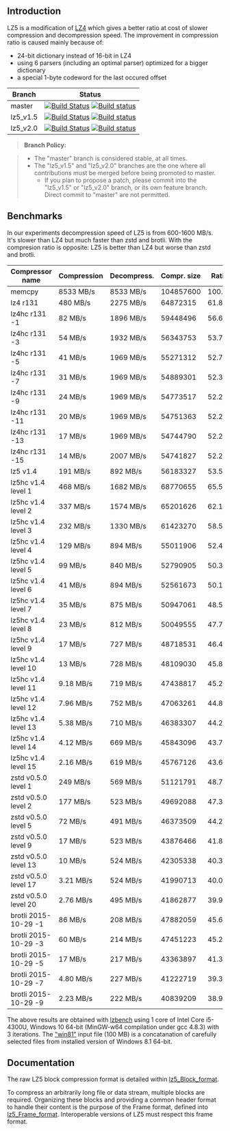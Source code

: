 Introduction
-------------------------

LZ5 is a modification of [LZ4] which gives a better ratio at cost of slower compression and decompression speed. 
The improvement in compression ratio is caused mainly because of:
- 24-bit dictionary instead of 16-bit in LZ4
- using 6 parsers (including an optimal parser) optimized for a bigger dictionary
- a special 1-byte codeword for the last occured offset

|Branch      |Status   |
|------------|---------|
|master      | [![Build Status][travisMasterBadge]][travisLink] [![Build status][AppveyorMasterBadge]][AppveyorLink]  |
|lz5_v1.5    | [![Build Status][travis15Badge]][travisLink]    [![Build status][Appveyor15Badge]][AppveyorLink]     |
|lz5_v2.0    | [![Build Status][travis20Badge]][travisLink]    [![Build status][Appveyor20Badge]][AppveyorLink]     |

[travisMasterBadge]: https://travis-ci.org/inikep/lz5.svg?branch=master "Continuous Integration test suite"
[travis15Badge]: https://travis-ci.org/inikep/lz5.svg?branch=lz5_v1.5 "Continuous Integration test suite"
[travis20Badge]: https://travis-ci.org/inikep/lz5.svg?branch=lz5_v2.0 "Continuous Integration test suite"
[travisLink]: https://travis-ci.org/inikep/lz5
[AppveyorMasterBadge]: https://ci.appveyor.com/api/projects/status/o0ib75nwokjiui36/branch/master?svg=true "Visual test suite"
[Appveyor15Badge]: https://ci.appveyor.com/api/projects/status/o0ib75nwokjiui36/branch/lz5_v1.5?svg=true "Visual test suite"
[Appveyor20Badge]: https://ci.appveyor.com/api/projects/status/o0ib75nwokjiui36/branch/lz5_v2.0?svg=true "Visual test suite"
[AppveyorLink]: https://ci.appveyor.com/project/inikep/lz5
[LZ4]: https://github.com/Cyan4973/lz4

> **Branch Policy:**

> - The "master" branch is considered stable, at all times.
> - The "lz5_v1.5" and "lz5_v2.0" branches are the one where all contributions must be merged
    before being promoted to master.
>   + If you plan to propose a patch, please commit into the "lz5_v1.5" or "lz5_v2.0" branch,
      or its own feature branch.
      Direct commit to "master" are not permitted.


Benchmarks
-------------------------

In our experiments decompression speed of LZ5 is from 600-1600 MB/s. It's slower than LZ4 but much faster than zstd and brotli.
With the compresion ratio is opposite: LZ5 is better than LZ4 but worse than zstd and brotli.

| Compressor name             | Compression| Decompress.| Compr. size | Ratio |
| ---------------             | -----------| -----------| ----------- | ----- |
| memcpy                      |  8533 MB/s |  8533 MB/s |   104857600 |100.00 |
| lz4 r131                    |   480 MB/s |  2275 MB/s |    64872315 | 61.87 |
| lz4hc r131 -1               |    82 MB/s |  1896 MB/s |    59448496 | 56.69 |
| lz4hc r131 -3               |    54 MB/s |  1932 MB/s |    56343753 | 53.73 |
| lz4hc r131 -5               |    41 MB/s |  1969 MB/s |    55271312 | 52.71 |
| lz4hc r131 -7               |    31 MB/s |  1969 MB/s |    54889301 | 52.35 |
| lz4hc r131 -9               |    24 MB/s |  1969 MB/s |    54773517 | 52.24 |
| lz4hc r131 -11              |    20 MB/s |  1969 MB/s |    54751363 | 52.21 |
| lz4hc r131 -13              |    17 MB/s |  1969 MB/s |    54744790 | 52.21 |
| lz4hc r131 -15              |    14 MB/s |  2007 MB/s |    54741827 | 52.21 |
| lz5 v1.4                    |   191 MB/s |   892 MB/s |    56183327 | 53.58 |
| lz5hc v1.4 level 1          |   468 MB/s |  1682 MB/s |    68770655 | 65.58 |
| lz5hc v1.4 level 2          |   337 MB/s |  1574 MB/s |    65201626 | 62.18 |
| lz5hc v1.4 level 3          |   232 MB/s |  1330 MB/s |    61423270 | 58.58 |
| lz5hc v1.4 level 4          |   129 MB/s |   894 MB/s |    55011906 | 52.46 |
| lz5hc v1.4 level 5          |    99 MB/s |   840 MB/s |    52790905 | 50.35 |
| lz5hc v1.4 level 6          |    41 MB/s |   894 MB/s |    52561673 | 50.13 |
| lz5hc v1.4 level 7          |    35 MB/s |   875 MB/s |    50947061 | 48.59 |
| lz5hc v1.4 level 8          |    23 MB/s |   812 MB/s |    50049555 | 47.73 |
| lz5hc v1.4 level 9          |    17 MB/s |   727 MB/s |    48718531 | 46.46 |
| lz5hc v1.4 level 10         |    13 MB/s |   728 MB/s |    48109030 | 45.88 |
| lz5hc v1.4 level 11         |  9.18 MB/s |   719 MB/s |    47438817 | 45.24 |
| lz5hc v1.4 level 12         |  7.96 MB/s |   752 MB/s |    47063261 | 44.88 |
| lz5hc v1.4 level 13         |  5.38 MB/s |   710 MB/s |    46383307 | 44.23 |
| lz5hc v1.4 level 14         |  4.12 MB/s |   669 MB/s |    45843096 | 43.72 |
| lz5hc v1.4 level 15         |  2.16 MB/s |   619 MB/s |    45767126 | 43.65 |
| zstd v0.5.0 level 1         |   249 MB/s |   569 MB/s |    51121791 | 48.75 |
| zstd v0.5.0 level 2         |   177 MB/s |   523 MB/s |    49692088 | 47.39 |
| zstd v0.5.0 level 5         |    72 MB/s |   491 MB/s |    46373509 | 44.23 |
| zstd v0.5.0 level 9         |    17 MB/s |   523 MB/s |    43876466 | 41.84 |
| zstd v0.5.0 level 13        |    10 MB/s |   524 MB/s |    42305338 | 40.35 |
| zstd v0.5.0 level 17        |  3.21 MB/s |   524 MB/s |    41990713 | 40.05 |
| zstd v0.5.0 level 20        |  2.76 MB/s |   495 MB/s |    41862877 | 39.92 |
| brotli 2015-10-29 -1        |    86 MB/s |   208 MB/s |    47882059 | 45.66 |
| brotli 2015-10-29 -3        |    60 MB/s |   214 MB/s |    47451223 | 45.25 |
| brotli 2015-10-29 -5        |    17 MB/s |   217 MB/s |    43363897 | 41.36 |
| brotli 2015-10-29 -7        |  4.80 MB/s |   227 MB/s |    41222719 | 39.31 |
| brotli 2015-10-29 -9        |  2.23 MB/s |   222 MB/s |    40839209 | 38.95 |

The above results are obtained with [lzbench] using 1 core of Intel Core i5-4300U, Windows 10 64-bit (MinGW-w64 compilation under gcc 4.8.3) with 3 iterations. 
The ["win81"] input file (100 MB) is a concatanation of carefully selected files from installed version of Windows 8.1 64-bit. 

[lzbench]: https://github.com/inikep/lzbench
["win81"]: https://docs.google.com/uc?id=0BwX7dtyRLxThRzBwT0xkUy1TMFE&export=download


Documentation
-------------------------

The raw LZ5 block compression format is detailed within [lz5_Block_format].

To compress an arbitrarily long file or data stream, multiple blocks are required.
Organizing these blocks and providing a common header format to handle their content
is the purpose of the Frame format, defined into [lz5_Frame_format].
Interoperable versions of LZ5 must respect this frame format.

[lz5_Block_format]: doc/lz5_Block_format.md
[lz5_Frame_format]: doc/lz5_Frame_format.md
